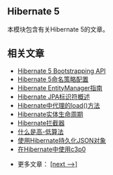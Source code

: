 ## Hibernate 5

本模块包含有关Hibernate 5的文章。

## 相关文章

+ [Hibernate 5 Bootstrapping API](docs/Hibernate5-Bootstrapping-API.md)
+ [Hibernate 5命名策略配置](docs/Hibernate5命名策略配置.md)
+ [Hibernate EntityManager指南](docs/Hibernate-EntityManager指南.md)
+ [Hibernate JPA标识符概述](docs/Hibernate-JPA标识符概述.md)
+ [Hibernate中代理的load()方法](docs/Hibernate中代理的load()方法.md)
+ [Hibernate实体生命周期](docs/Hibernate实体生命周期.md)
+ [Hibernate拦截器](docs/Hibernate拦截器.md)
+ [什么是高-低算法](docs/什么是高-低算法.md)
+ [使用Hibernate持久化JSON对象](docs/使用Hibernate持久化JSON对象.md)
+ [在Hibernate中使用c3p0](docs/在Hibernate中使用c3p0.md)

- 更多文章： [[next -->]](../hibernate-annotations/README.md)